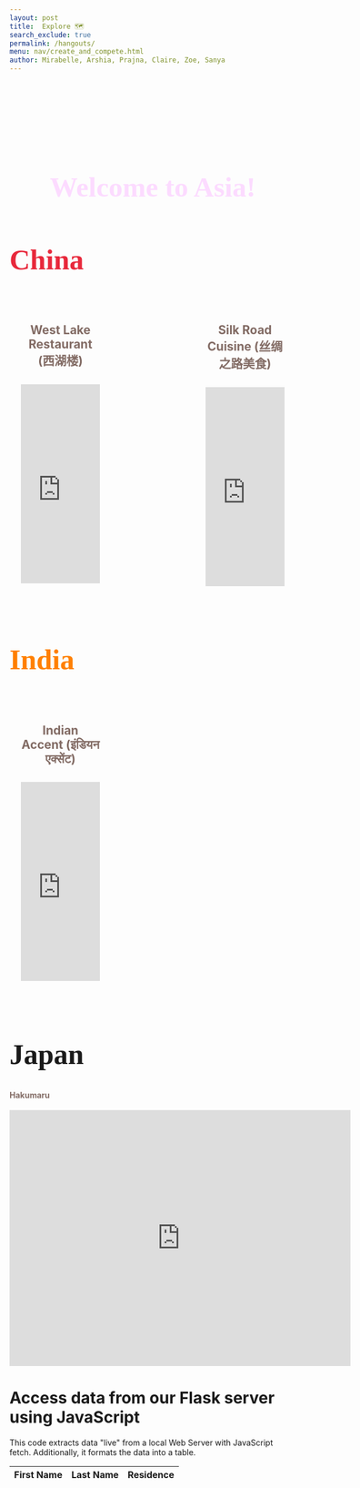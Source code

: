 ```yaml
---
layout: post
title:  Explore 🗺️
search_exclude: true
permalink: /hangouts/
menu: nav/create_and_compete.html
author: Mirabelle, Arshia, Prajna, Claire, Zoe, Sanya
---
```

<center>
<h1 style="
    color: #FCDBFF;
    font-family: 'Comic Sans MS', 'Brush Script MT', cursive; /* Fun and playful font */
    font-size: 3.5em; /* Adjusted size for emphasis */
    text-align: center; /* Centered text */
    margin-top: 3.5em
">
    Welcome to Asia!
</h1>
</center>

<style>
    .restaurant-row {
        display: flex;
        justify-content: space-between;
        gap: 20px;
        padding: 20px;
    }

    .restaurant-item {
        width: 48%; 
        text-align: center;
    }

    .restaurant-item iframe {
        width: 100%;
        height: 350px;
        border: 0;
        margin-bottom: 10px;
    }

    .restaurant-item h4 {
        font-size: 1.5em;
        font-weight: bold;
        color: #826b64;
    }
</style>

<h1 style="
    color: #E8293C; /* Red */
    font-family: 'Comic Sans MS', 'Brush Script MT', cursive; /* Fun and playful font */
    font-size: 50px; /* Adjusted size for emphasis */
">
    China
</h1>

<style>
    .restaurant-row {
        display: flex;
        justify-content: space-between;
        gap: 20px;
        padding: 20px;
    }

    .restaurant-item {
        width: 30%;
        text-align: center;
    }

    .restaurant-item iframe {
        width: 100%;
        height: 350px;
        border: 0;
        margin-bottom: 10px;
    }

    .restaurant-item h4 {
        font-size: 1.5em;
        font-weight: bold;
        color: #826b64;
    }
</style>

<div class="restaurant-row">
    <div class="restaurant-item">
        <h4>West Lake Restaurant (西湖楼)</h4>
       <iframe src="https://www.google.com/maps/embed?pb=!1m18!1m12!1m3!1d3599679.4665856264!2d108.3245561875!3d28.228208999999993!2m3!1f0!2f0!3f0!3m2!1i1024!2i768!4f13.1!3m3!1m2!1s0x34274bc5287ebbc5%3A0xbaae0193648be35d!2z6KW_5rmW5qW8!5e0!3m2!1sen!2sus!4v1734114976449!5m2!1sen!2sus" width="600" height="450" style="border:0;" allowfullscreen="" loading="lazy" referrerpolicy="no-referrer-when-downgrade"></iframe>
    </div>
    <div class="restaurant-item">
        <h4>Silk Road Cuisine (丝绸之路美食)</h4>
        <iframe src="https://www.google.com/maps/embed?pb=!1m18!1m12!1m3!1d14454107.199510708!2d100.31973386609324!3d27.81485653954242!2m3!1f0!2f0!3f0!3m2!1i1024!2i768!4f13.1!3m3!1m2!1s0x34274a2c4efc96b9%3A0x7a80fae9c5385bc1!2sXinjiang%20the%20Silk%20Road%20Roasted%20Mutton!5e0!3m2!1sen!2sus!4v1734115339626!5m2!1sen!2sus" width="600" height="450" style="border:0;" allowfullscreen="" loading="lazy" referrerpolicy="no-referrer-when-downgrade"></iframe>
    </div>
</div>

<h1 style="
    color: #FF8000; /* Orange */
    font-family: 'Comic Sans MS', 'Brush Script MT', cursive; /* Fun and playful font */
    font-size: 50px; /* Adjusted size for emphasis */
">
    India
</h1>
<div class="restaurant-row">
    <div class="restaurant-item">
<h4 style="
    color: #826b64 !important;"> Indian Accent (इंडियन एक्सेंट)</h4>
<iframe src="https://www.google.com/maps/embed?pb=!1m18!1m12!1m3!1d57397489.5483493!2d3.4100973999999593!3d28.59183360000001!2m3!1f0!2f0!3f0!3m2!1i1024!2i768!4f13.1!3m3!1m2!1s0x390cfd309eebed77%3A0xfd133b52e7612c26!2sIndian%20Accent!5e0!3m2!1sen!2sus!4v1734115500662!5m2!1sen!2sus" width="600" height="450" style="border:0;" allowfullscreen="" loading="lazy" referrerpolicy="no-referrer-when-downgrade"></iframe> 
    </div>
</div>
<h1 style="
    color: #FFFFF; /* White */
    font-family: 'Comic Sans MS', 'Brush Script MT', cursive; /* Fun and playful font */
    font-size: 50px; /* Adjusted size for emphasis */
">
    Japan
</h1>
<h4 style="
    color: #826b64 !important;"> Hakumaru </h4>
<iframe src="https://www.google.com/maps/embed?pb=!1m18!1m12!1m3!1d54813371.056550846!2d169.0606994!3d33.01583080000001!2m3!1f0!2f0!3f0!3m2!1i1024!2i768!4f13.1!3m3!1m2!1s0x80dbf7006d81e431%3A0x9b0f38033fb61b12!2sHakumaru!5e0!3m2!1sen!2sus!4v1734374940022!5m2!1sen!2sus" width="600" height="450" style="border:0;" allowfullscreen="" loading="lazy" referrerpolicy="no-referrer-when-downgrade"></iframe>

<h1>Access data from our Flask server using JavaScript</h1>

<p>This code extracts data "live" from a local Web Server with JavaScript fetch.  Additionally, it formats the data into a table.</p>

<!-- Head contains information to Support the Document -->


<!-- HTML table fragment for page -->
<table id="demo" class="table">
  <thead>
      <tr>
          <th>First Name</th>
          <th>Last Name</th>
          <th>Residence</th>
      </tr>
  </thead>
  <tbody id="result">
    <!-- javascript generated data -->
  </tbody>
</table>

<script>
  // prepare HTML result container for new output
  let resultContainer = document.getElementById("result");
  
  // prepare URL
  url = "http://127.0.0.1:5001/api/data";

  // set options for cross origin header request
  let options = {
    method: 'GET', // *GET, POST, PUT, DELETE, etc.
    mode: 'cors', // no-cors, *cors, same-origin
    cache: 'default', // *default, no-cache, reload, force-cache, only-if-cached
    credentials: 'include', // include, *same-origin, omit
    headers: {
      'Content-Type': 'application/json',
    },
  };

  // fetch the API
  fetch(url, options)
    // response is a RESTful "promise" on any successful fetch
    .then(response => {
      // check for response errors and display
      if (response.status !== 200) {
          console.error(response.status);
          return;
      }
      // valid response will contain json data
      response.json().then(data => {
          console.log(data);
          for (const row of data) {
            // tr and td build out for each row
            const tr = document.createElement("tr");
            const firstname = document.createElement("td");
            const lastname = document.createElement("td");
            const residence = document.createElement("td");
            // data is specific to the API
            firstname.innerHTML = row.FirstName; 
            lastname.innerHTML = row.LastName; 
            residence.innerHTML = row.Residence; 
            // this builds each td into tr
            tr.appendChild(firstname);
            tr.appendChild(lastname);
            tr.appendChild(residence);
            // add HTML to container
            resultContainer.appendChild(tr);
          }
      })
  })
  
</script>

